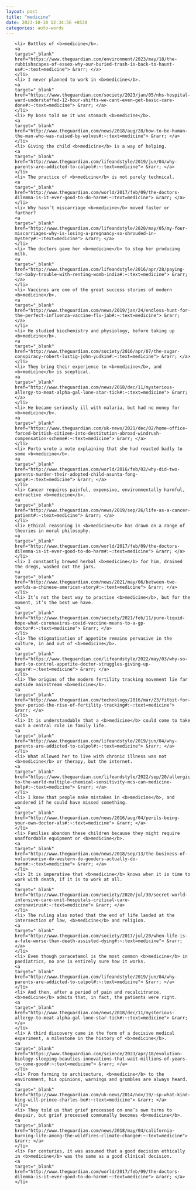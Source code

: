 ```yaml
---
layout: post
title: "medicine"
date: 2023-10-10 12:34:56 +0530
categories: auto-words
---
```

<ol>

    <li> Bottles of <b>medicine</b>.
    <a 
    target="_blank" 
    href="https://www.theguardian.com/environment/2023/may/18/the-rubbishscapes-of-essex-why-our-buried-trash-is-back-to-haunt-us#:~:text=medicine"> &rarr; </a>
    </li>
    <li> I never planned to work in <b>medicine</b>.
    <a 
    target="_blank" 
    href="https://www.theguardian.com/society/2023/jan/05/nhs-hospital-ward-understaffed-12-hour-shifts-we-cant-even-get-basic-care-done#:~:text=medicine"> &rarr; </a>
    </li>
    <li> My boss told me it was stomach <b>medicine</b>.
    <a 
    target="_blank" 
    href="http://www.theguardian.com/news/2018/aug/28/how-to-be-human-the-man-who-was-raised-by-wolves#:~:text=medicine"> &rarr; </a>
    </li>
    <li> Giving the child <b>medicine</b> is a way of helping.
    <a 
    target="_blank" 
    href="http://www.theguardian.com/lifeandstyle/2019/jun/04/why-parents-are-addicted-to-calpol#:~:text=medicine"> &rarr; </a>
    </li>
    <li> The practice of <b>medicine</b> is not purely technical.
    <a 
    target="_blank" 
    href="http://www.theguardian.com/world/2017/feb/09/the-doctors-dilemma-is-it-ever-good-to-do-harm#:~:text=medicine"> &rarr; </a>
    </li>
    <li> Why hasn’t miscarriage <b>medicine</b> moved faster or farther?
    <a 
    target="_blank" 
    href="http://www.theguardian.com/lifeandstyle/2020/may/05/my-four-miscarriages-why-is-losing-a-pregnancy-so-shrouded-in-mystery#:~:text=medicine"> &rarr; </a>
    </li>
    <li> The doctors gave her <b>medicine</b> to stop her producing milk.
    <a 
    target="_blank" 
    href="http://www.theguardian.com/lifeandstyle/2016/apr/28/paying-for-baby-trouble-with-renting-womb-india#:~:text=medicine"> &rarr; </a>
    </li>
    <li> Vaccines are one of the great success stories of modern <b>medicine</b>.
    <a 
    target="_blank" 
    href="http://www.theguardian.com/news/2019/jan/24/endless-hunt-for-the-perfect-influenza-vaccine-flu-jab#:~:text=medicine"> &rarr; </a>
    </li>
    <li> He studied biochemistry and physiology, before taking up <b>medicine</b>.
    <a 
    target="_blank" 
    href="http://www.theguardian.com/society/2016/apr/07/the-sugar-conspiracy-robert-lustig-john-yudkin#:~:text=medicine"> &rarr; </a>
    </li>
    <li> They bring their experience to <b>medicine</b>, and <b>medicine</b> is sceptical.
    <a 
    target="_blank" 
    href="http://www.theguardian.com/news/2018/dec/11/mysterious-allergy-to-meat-alpha-gal-lone-star-tick#:~:text=medicine"> &rarr; </a>
    </li>
    <li> He became seriously ill with malaria, but had no money for <b>medicine</b>.
    <a 
    target="_blank" 
    href="https://www.theguardian.com/uk-news/2021/dec/02/home-office-forced-british-citizen-into-destitution-abroad-windrush-compensation-scheme#:~:text=medicine"> &rarr; </a>
    </li>
    <li> Porto wrote a note explaining that she had reacted badly to some <b>medicine</b>.
    <a 
    target="_blank" 
    href="http://www.theguardian.com/world/2016/feb/02/why-did-two-parents-murder-their-adopted-child-asunta-fong-yang#:~:text=medicine"> &rarr; </a>
    </li>
    <li> Cancer requires painful, expensive, environmentally harmful, extractive <b>medicine</b>.
    <a 
    target="_blank" 
    href="http://www.theguardian.com/news/2019/sep/26/life-as-a-cancer-patient#:~:text=medicine"> &rarr; </a>
    </li>
    <li> Ethical reasoning in <b>medicine</b> has drawn on a range of theories in moral philosophy.
    <a 
    target="_blank" 
    href="http://www.theguardian.com/world/2017/feb/09/the-doctors-dilemma-is-it-ever-good-to-do-harm#:~:text=medicine"> &rarr; </a>
    </li>
    <li> I constantly brewed herbal <b>medicine</b> for him, drained the dregs, washed out the jars.
    <a 
    target="_blank" 
    href="http://www.theguardian.com/news/2021/may/06/between-two-worlds-a-chinese-american-story#:~:text=medicine"> &rarr; </a>
    </li>
    <li> It’s not the best way to practise <b>medicine</b>, but for the moment, it’s the best we have.
    <a 
    target="_blank" 
    href="http://www.theguardian.com/society/2021/feb/11/pure-liquid-hope-what-coronavirus-covid-vaccine-means-to-a-gp-doctor#:~:text=medicine"> &rarr; </a>
    </li>
    <li> The stigmatisation of appetite remains pervasive in the culture, in and out of <b>medicine</b>.
    <a 
    target="_blank" 
    href="https://www.theguardian.com/lifeandstyle/2022/may/03/why-so-hard-to-control-appetite-doctor-struggles-giving-up-sugar#:~:text=medicine"> &rarr; </a>
    </li>
    <li> The origins of the modern fertility tracking movement lie far outside mainstream <b>medicine</b>.
    <a 
    target="_blank" 
    href="http://www.theguardian.com/technology/2016/mar/23/fitbit-for-your-period-the-rise-of-fertility-tracking#:~:text=medicine"> &rarr; </a>
    </li>
    <li> It is understandable that a <b>medicine</b> could come to take such a central role in family life.
    <a 
    target="_blank" 
    href="http://www.theguardian.com/lifeandstyle/2019/jun/04/why-parents-are-addicted-to-calpol#:~:text=medicine"> &rarr; </a>
    </li>
    <li> What allowed her to live with chronic illness was not <b>medicine</b> or therapy, but the internet.
    <a 
    target="_blank" 
    href="https://www.theguardian.com/lifeandstyle/2022/sep/20/allergic-to-the-world-multiple-chemical-sensitivity-mcs-can-medicine-help#:~:text=medicine"> &rarr; </a>
    </li>
    <li> I knew that people make mistakes in <b>medicine</b>, and wondered if he could have missed something.
    <a 
    target="_blank" 
    href="http://www.theguardian.com/news/2016/aug/04/perils-being-your-own-doctor-als#:~:text=medicine"> &rarr; </a>
    </li>
    <li> Families abandon these children because they might require unaffordable equipment or <b>medicine</b>.
    <a 
    target="_blank" 
    href="http://www.theguardian.com/news/2018/sep/13/the-business-of-voluntourism-do-western-do-gooders-actually-do-harm#:~:text=medicine"> &rarr; </a>
    </li>
    <li> It is imperative that <b>medicine</b> knows when it is time to work with death, if it is to work at all.
    <a 
    target="_blank" 
    href="http://www.theguardian.com/society/2020/jul/30/secret-world-intensive-care-unit-hospitals-critical-care-coronavirus#:~:text=medicine"> &rarr; </a>
    </li>
    <li> The ruling also noted that the end of life landed at the intersection of law, <b>medicine</b> and religion.
    <a 
    target="_blank" 
    href="http://www.theguardian.com/society/2017/jul/20/when-life-is-a-fate-worse-than-death-assisted-dying#:~:text=medicine"> &rarr; </a>
    </li>
    <li> Even though paracetamol is the most common <b>medicine</b> in paediatrics, no one is entirely sure how it works.
    <a 
    target="_blank" 
    href="http://www.theguardian.com/lifeandstyle/2019/jun/04/why-parents-are-addicted-to-calpol#:~:text=medicine"> &rarr; </a>
    </li>
    <li> And then, after a period of pain and recalcitrance, <b>medicine</b> admits that, in fact, the patients were right.
    <a 
    target="_blank" 
    href="http://www.theguardian.com/news/2018/dec/11/mysterious-allergy-to-meat-alpha-gal-lone-star-tick#:~:text=medicine"> &rarr; </a>
    </li>
    <li> A third discovery came in the form of a decisive medical experiment, a milestone in the history of <b>medicine</b>.
    <a 
    target="_blank" 
    href="https://www.theguardian.com/science/2023/apr/18/evolution-biology-sleeping-beauties-innovations-that-wait-millions-of-years-to-come-good#:~:text=medicine"> &rarr; </a>
    </li>
    <li> From farming to architecture, <b>medicine</b> to the environment, his opinions, warnings and grumbles are always heard.
    <a 
    target="_blank" 
    href="http://www.theguardian.com/uk-news/2014/nov/19/-sp-what-kind-king-will-prince-charles-be#:~:text=medicine"> &rarr; </a>
    </li>
    <li> They told us that grief processed on one’s own turns to despair, but grief processed communally becomes <b>medicine</b>.
    <a 
    target="_blank" 
    href="http://www.theguardian.com/news/2018/may/04/california-burning-life-among-the-wildfires-climate-change#:~:text=medicine"> &rarr; </a>
    </li>
    <li> For centuries, it was assumed that a good decision ethically in <b>medicine</b> was the same as a good clinical decision.
    <a 
    target="_blank" 
    href="http://www.theguardian.com/world/2017/feb/09/the-doctors-dilemma-is-it-ever-good-to-do-harm#:~:text=medicine"> &rarr; </a>
    </li>